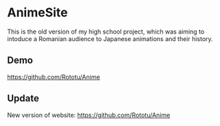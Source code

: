 # AnimeSite

This is the old version of my high school project, which was aiming to intoduce a Romanian audience to Japanese animations and their history.

## Demo

https://github.com/Rototu/Anime

## Update

New version of website: https://github.com/Rototu/Anime
